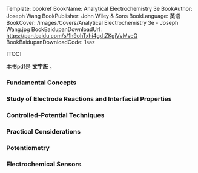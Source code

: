 Template: bookref
BookName: Analytical Electrochemistry 3e
BookAuthor: Joseph Wang
BookPublisher: John Wiley & Sons
BookLanguage: 英语
BookCover: /images/Covers/Analytical Electrochemistry 3e - Joseph Wang.jpg
BookBaidupanDownloadUrl: https://pan.baidu.com/s/1h9ohTxhi4gdtZKgiVvMveQ 
BookBaidupanDownloadCode: 1saz



[TOC]

本书pdf是 **文字版** 。


### Fundamental Concepts

### Study of Electrode Reactions and Interfacial Properties

### Controlled-Potential Techniques

### Practical Considerations

### Potentiometry

### Electrochemical Sensors

